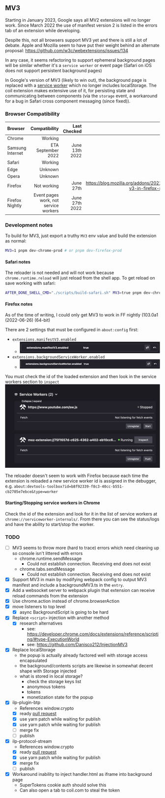 ## MV3

Starting in January 2023, Google says all MV2 extensions will no longer work.
Since March 2022 the use of manifest version 2 is listed in the errors tab of an
extension while developing.

Despite this, not all browsers support MV3 yet and there is still a lot of debate.
Apple and Mozilla seem to have put their weight behind an alternate proposal:
https://github.com/w3c/webextensions/issues/134

In any case, it seems refactoring to support ephemeral background pages will be similar
whether it's a `service worker` or event page (Safari on iOS does not support persistent
background pages)

In Google's version of MV3 (likely to win out), the background page is replaced
with a [service worker](https://w3c.github.io/ServiceWorker/) which no longer includes
localStorage. The coil extension makes extensive use of it, for persisting state
and communicating between components (via the `storage` event, a workaround for a
bug in Safari cross component messaging (since fixed)).

### Browser Compatibility

| Browser          |                         Compatibility |   Last Checked |                                                                          Link/Notes |
| :--------------- | ------------------------------------: | -------------: | ----------------------------------------------------------------------------------: |
| Chrome           |                               Working |                |                                                                                     |
| Samsung Internet |                    ETA September 2022 | June 13th 2022 |                                                                                     |
| Safari           |                               Working |                |                                                                                     |
| Edge             |                               Unknown |                |                                                                                     |
| Opera            |                               Unknown |                |                                                                                     |
| Firefox          |                           Not working |      June 27th | https://blog.mozilla.org/addons/2022/05/18/manifest-v3-in-firefox-recap-next-steps/ |
| Firefox Nightly  | Event pages work, not service workers | June 27th 2022 |                                                                                     |

### Development notes

To build for MV3, just export a truthy `MV3` env value and build the extension as normal:

```bash
MV3=1 pnpm dev-chrome-prod # or pnpm dev-firefox-prod
```

#### Safari notes

The reloader is not needed and will not work because `chrome.runtime.reload` will just reload from the shell app.
To get reload on save working with safari:

```bash
AFTER_DONE_SHELL_CMD="./scripts/build-safari.sh" MV3=true pnpm dev-chrome-prod
```

#### Firefox notes

As of the time of writing, I could only get MV3 to work in FF nightly (103.0a1 (2022-06-26) (64-bit)

There are 2 settings that must be configured in `about:config` first:

- `extensions.manifestV3.enabled`
  - ![images/mv3-about-config-extensions-mv3-enabled.png](images/mv3-about-config-extensions-mv3-enabled.png)
- `extensions.backgroundServiceWorker.enabled`
  - ![mv3-extensions-background-service-worker-enabled.png](images/mv3-extensions-background-service-worker-enabled.png)

You must check the id of the loaded extension and then look in the service workers section to `inspect`
![mv3-firefox-service-workers.png](images/mv3-firefox-service-workers.png)

The reloader doesn't seem to work with Firefox because each time the extension is reloaded a new service
worker id is assigned in the debugger, e.g. `about:devtools-toolbox?id=b8f92339-f8c3-40cc-b551-cb2705e7ebce&type=worker`

#### Starting/Stopping service workers in Chrome

Check the id of the extension and look for it in the list of service workers
at `chrome://serviceworker-internals/`. From there you can see the status/logs
and have the ability to start/stop the worker.

### TODO

- [ ] MV3 seems to throw more (hard to trace) errors which need cleaning up so console isn't littered with errors
  - chrome.runtime.sendMessage
    - Could not establish connection. Receiving end does not exist
  - chrome.tabs.sendMessage
    - Could not establish connection. Receiving end does not exist
- [x] Support MV3 in main by modifying webpack config to output MV3 manifest
      and include a backgroundMV3.ts in the `entry`.
- [x] Add a websocket server to webpack plugin that extension can receive
      reload commands from the extension
- [x] Use chrome.action instead of chrome.browserAction
- [x] move listeners to top level
  - [x] async BackgroundScript is going to be hard
- [x] Replace `<script>` injection with another method
  - [x] research alternatives
    - see: https://developer.chrome.com/docs/extensions/reference/scripting/#type-ExecutionWorld
    - see: https://github.com/Danisco212/InjectionMV3
- [x] Replace localStorage
  - the popup is actually already factored well with storage access
    encapsulated
  - the background/contents scripts are likewise in somewhat decent shape
    with Storage injected
  - what is stored in local storage?
    - check the storage keys list
    - anonymous tokens
    - tokens
    - monetization state for the popup
- [x] ilp-plugin-btp
  - References window.crypto
  - [x] ready [pull request](https://github.com/interledgerjs/ilp-plugin-btp/pull/72)
  - [x] use yarn patch while waiting for publish
  - [x] use yarn patch while waiting for publish
  - [ ] merge fix
  - [ ] publish
- [x] ilp-protocol-stream
  - References window.crypto
  - [x] ready [pull request](https://github.com/interledgerjs/interledgerjs/pull/291)
  - [x] use yarn patch while waiting for publish
  - [x] merge fix
  - [ ] publish
- [x] Workaround inability to inject handler.html as iframe into background page
  - SuperTokens cookie auth should solve this
  - Can also open a tab to coil.com to steal the token
